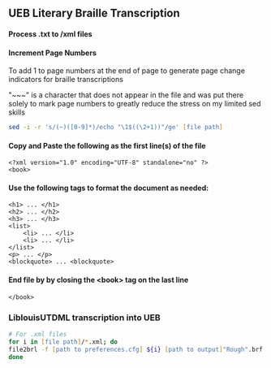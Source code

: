 ## UEB Literary Braille Transcription

#### Process .txt to /xml files

#### Increment Page Numbers

To add 1 to page numbers at the end of page to generate page change indicators for braille transcriptions

 "~~~" is a character that does not appear in the file and was put there solely to mark page numbers to greatly reduce the stress on my limited sed skills

```zsh
sed -i -r 's/(~)([0-9]*)/echo "\1$((\2+1))"/ge' [file path]
```

#### Copy and Paste the following as the first line(s) of the file

```xml-dtd
<?xml version="1.0" encoding="UTF-8" standalone="no" ?>
<book>
```

#### Use the following tags to format the document as needed:

```xml-dtd
<h1> ... </h1>
<h2> ... </h2>
<h3> ... </h3> 
<list>
	<li> ... </li>
	<li> ... </li> 
</list>
<p> ... </p>
<blockquote> ... <blockquote>
```

#### End file by by closing the \<book> tag on the last line

```
</book>
```

### LiblouisUTDML transcription into UEB

```zsh
# For .xml files
for i in [file path]/*.xml; do
file2brl -f [path to preferences.cfg] ${i} [path to output]"Rough".brf
done
```


